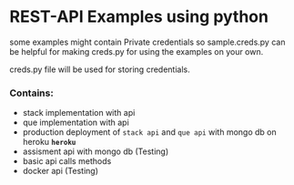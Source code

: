 # REST-API Examples using python

some examples might contain Private credentials so sample.creds.py can be helpful for making creds.py for using the examples on your own.

creds.py  file will be used for storing credentials.

### Contains:

- stack implementation with api
- que implementation with api
- production deployment of `stack api` and `que api` with mongo db on heroku **`heroku`**   
- assisment api with mongo db (Testing) 
- basic api calls methods
- docker api (Testing)
